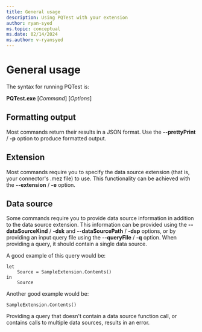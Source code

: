 ```yaml
---
title: General usage
description: Using PQTest with your extension
author: ryan-syed
ms.topic: conceptual
ms.date: 02/14/2024
ms.author: v-ryansyed
---
```


# General usage

The syntax for running PQTest is:

**PQTest.exe** [*Command*] [*Options*]

## Formatting output

Most commands return their results in a JSON format. Use the **\-\-prettyPrint** / **-p** option to produce formatted output.

## Extension

Most commands require you to specify the data source extension (that is, your connector's .mez file) to use. This functionality can be achieved with the **\-\-extension** / **-e** option.

## Data source

Some commands require you to provide data source information in addition to the data source extension. This information can be provided using the **\-\-dataSourceKind** / **\-dsk** and **\-\-dataSourcePath** / **\-dsp** options, or by providing
an input query file using the **\-\-queryFile** / **\-q** option. When providing a query, it should contain a single data source.

A good example of this query would be:

```powerquery-m
let
    Source = SampleExtension.Contents()
in
    Source
```

Another good example would be:

```powerquery-m
SampleExtension.Contents()
```

Providing a query that doesn't contain a data source function call, or contains calls to multiple data sources, results in an error.
